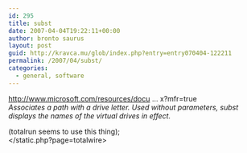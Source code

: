 ```yaml
---
id: 295
title: subst
date: 2007-04-04T19:22:11+00:00
author: bronto saurus
layout: post
guid: http://kravca.mu/glob/index.php?entry=entry070404-122211
permalink: /2007/04/subst/
categories:
  - general, software
---
```

<a href="http://www.microsoft.com/resources/documentation/windows/xp/all/proddocs/en-us/subst.mspx?mfr=true" target="_blank" >http://www.microsoft.com/resources/docu &#8230; x?mfr=true</a>  
_Associates a path with a drive letter. Used without parameters, subst displays the names of the virtual drives in effect._

(totalrun seems to use this thing);  
</static.php?page=totalwire>